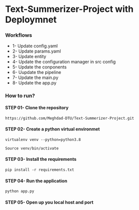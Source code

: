 # Text-Summerizer-Project with Deploymnet

### Workflows

- 1- Update config.yaml
- 2- Update params.yaml
- 3- Update entity
- 4- Update the configuration manager in src config
- 5- Update the conponents
- 6- Uupdate the pipeline
- 7- Update the main.py
- 8- Update the app.py

### How to run?
#### STEP 01- Clone the repository

`https://github.com/Meghdad-DTU/Text-Summerizer-Project.git`

#### STEP 02- Create a python virtual environmet

`virtualenv venv --python=python3.8`

`Source venv/bin/activate`

#### STEP 03- Install the requirements

`pip install -r requirements.txt`

#### STEP 04- Run the application

`python app.py`

#### STEP 05- Open up you local host and port